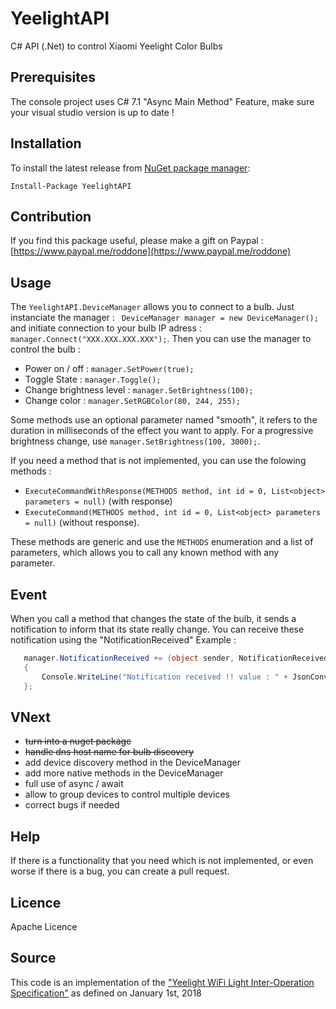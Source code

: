 # YeelightAPI
C# API (.Net) to control Xiaomi Yeelight Color Bulbs

## Prerequisites
The console project uses C# 7.1 "Async Main Method" Feature, make sure your visual studio version is up to date !

## Installation
To install the latest release from [NuGet package manager](https://www.nuget.org/packages/YeelightAPI/):

    Install-Package YeelightAPI

## Contribution
If you find this package useful, please make a gift on Paypal : [https://www.paypal.me/roddone](https://www.paypal.me/roddone)

## Usage
The `YeelightAPI.DeviceManager` allows you to connect to a bulb. Just instanciate the manager : ` DeviceManager manager = new DeviceManager();` and initiate connection to your bulb IP adress : `manager.Connect("XXX.XXX.XXX.XXX");`.
Then you can use the manager to control the bulb : 
* Power on / off : `manager.SetPower(true);`
* Toggle State : `manager.Toggle();`
* Change brightness level : `manager.SetBrightness(100);`
* Change color : `manager.SetRGBColor(80, 244, 255);`

Some methods use an optional parameter named "smooth", it refers to the duration in milliseconds of the effect you want to apply. For a progressive brightness change, use `manager.SetBrightness(100, 3000);`.

If you need a method that is not implemented, you can use the folowing methods :
* `ExecuteCommandWithResponse(METHODS method, int id = 0, List<object> parameters = null)` (with response) 
* `ExecuteCommand(METHODS method, int id = 0, List<object> parameters = null)` (without response).

These methods are generic and use the `METHODS` enumeration and a list of parameters, which allows you to call any known method with any parameter.

## Event
When you call a method that changes the state of the bulb, it sends a notification to inform that its state really change. You can receive these notification using the "NotificationReceived" 
Example : 
```csharp
   manager.NotificationReceived += (object sender, NotificationReceivedEventArgs arg) =>
   {
       Console.WriteLine("Notification received !! value : " + JsonConvert.SerializeObject(arg.Result));
   };
```

## VNext
* ~~turn into a nuget package~~
* ~~handle dns host name for bulb discovery~~
* add device discovery method in the DeviceManager
* add more native methods in the DeviceManager
* full use of async / await
* allow to group devices to control multiple devices 
* correct bugs if needed

## Help
If there is a functionality that you need which is not implemented, or even worse if there is a bug, you can create a pull request.

## Licence

Apache Licence

## Source
This code is an implementation of the ["Yeelight WiFi Light Inter-Operation Specification"](http://www.yeelight.com/download/Yeelight_Inter-Operation_Spec.pdf "Link to Yeelight WiFi Light Inter-Operation Specification") as defined on January 1st, 2018
